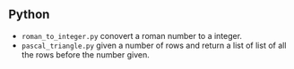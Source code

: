 ## Python
* `roman_to_integer.py` conovert a roman number to a integer.
* `pascal_triangle.py` given a number of rows and return a list of list of all the rows before the number given.
